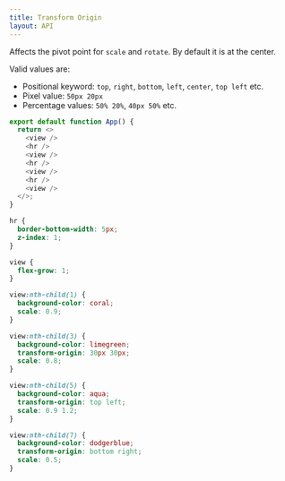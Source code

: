 ```yaml
---
title: Transform Origin
layout: API
---
```


Affects the pivot point for `scale` and `rotate`. By default it is at the center.

Valid values are:
- Positional keyword: `top`, `right`, `bottom`, `left`, `center`, `top left` etc.
- Pixel value: `50px 20px`
- Percentage values: `50% 20%`, `40px 50%` etc.

<Sandpack>

```js App.js
export default function App() {
  return <>
    <view />
    <hr />
    <view />
    <hr />
    <view />
    <hr />
    <view />
  </>;
}
```

```css style.css active
hr {
  border-bottom-width: 5px;
  z-index: 1;
}

view {
  flex-grow: 1;
}

view:nth-child(1) {
  background-color: coral;
  scale: 0.9;
}

view:nth-child(3) {
  background-color: limegreen;
  transform-origin: 30px 30px;
  scale: 0.8;
}

view:nth-child(5) {
  background-color: aqua;
  transform-origin: top left;
  scale: 0.9 1.2;
}

view:nth-child(7) {
  background-color: dodgerblue;
  transform-origin: bottom right;
  scale: 0.5;
}
```

</Sandpack>

